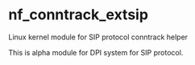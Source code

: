 # nf_conntrack_extsip
Linux kernel module for SIP protocol conntrack helper

This is alpha module for DPI system for SIP protocol.
